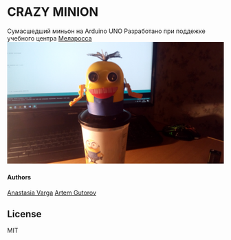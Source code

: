 # CRAZY MINION

Сумасшедший миньон на Arduino UNO
Разработано при поддежке учебного центра [Меларосса](http://melarossa.by)
![crazy minion](/assets/crazy_minion.jpg?raw=true "Crazy Minion")

#### Authors

[Anastasia Varga]()
[Artem Gutorov](https://github.com/MonkeyBuisness)

License
----

MIT
